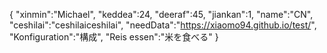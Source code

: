 {
 "xinmin":"Michael",
 "keddea":24,
 "deeraf":45,
 "jiankan":1,
 "name":"CN", 
 "ceshilai":"ceshilaiceshilai",
 "needData":"https://xiaomo94.github.io/test/",
 "Konfiguration":"構成",
 "Reis essen":"米を食べる"
}

